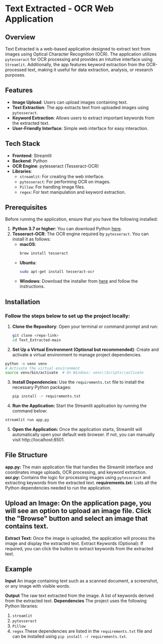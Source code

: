 # Text Extracted - OCR Web Application

## Overview

Text Extracted is a web-based application designed to extract text from images using Optical Character Recognition (OCR). The application utilizes `pytesseract` for OCR processing and provides an intuitive interface using `Streamlit`. Additionally, the app features keyword extraction from the OCR-processed text, making it useful for data extraction, analysis, or research purposes.

## Features

- **Image Upload**: Users can upload images containing text.
- **Text Extraction**: The app extracts text from uploaded images using `pytesseract`.
- **Keyword Extraction**: Allows users to extract important keywords from the extracted text.
- **User-Friendly Interface**: Simple web interface for easy interaction.

## Tech Stack

- **Frontend**: Streamlit
- **Backend**: Python
- **OCR Engine**: pytesseract (Tesseract-OCR)
- **Libraries**:
  - `streamlit`: For creating the web interface.
  - `pytesseract`: For performing OCR on images.
  - `Pillow`: For handling image files.
  - `regex`: For text manipulation and keyword extraction.

## Prerequisites

Before running the application, ensure that you have the following installed:

1. **Python 3.7 or higher**: You can download Python [here](https://www.python.org/downloads/).
2. **Tesseract-OCR**: The OCR engine required by `pytesseract`. You can install it as follows:
   - **macOS**: 
     ```bash
     brew install tesseract
     ```
   - **Ubuntu**: 
     ```bash
     sudo apt-get install tesseract-ocr
     ```
   - **Windows**: Download the installer from [here](https://github.com/tesseract-ocr/tesseract/wiki) and follow the instructions.

## Installation

### Follow the steps below to set up the project locally:

1. **Clone the Repository**:
   Open your terminal or command prompt and run:

   ```bash
   git clone <repo-link>
   cd Text_Extracted-main
   ```
2. **Set Up a Virtual Environment (Optional but recommended)**: Create and activate a virtual environment to manage project dependencies.
  
  ```bash
python -m venv venv
# Activate the virtual environment
source venv/bin/activate  # On Windows: venv\\Scripts\\activate
```
3. **Install Dependencies:** Use the `requirements.txt` file to install the necessary Python packages:
   
   ```bash
   pip install -r requirements.txt
   ```
4. **Run the Application:** Start the Streamlit application by running the command below:
   
```bash
streamlit run app.py
```

5. **Open the Application:** Once the application starts, Streamlit will automatically open your default web browser. If not, you can manually visit http://localhost:8501.
   
## File Structure
**app.py:** The main application file that handles the Streamlit interface and coordinates image uploads, OCR processing, and keyword extraction.
**ocr.py:** Contains the logic for processing images using `pytesseract` and extracting keywords from the extracted text.
**requirements.txt:** Lists all the Python dependencies needed to run the application.

## Upload an Image: On the application page, you will see an option to upload an image file. Click the "Browse" button and select an image that contains text.
**Extract Text:** Once the image is uploaded, the application will process the image and display the extracted text.
Extract Keywords (Optional): If required, you can click the button to extract keywords from the extracted text.

## Example
**Input**
An image containing text such as a scanned document, a screenshot, or any image with visible words.

**Output**
The raw text extracted from the image.
A list of keywords derived from the extracted text.
**Dependencies**
The project uses the following Python libraries:

1. `streamlit`
2. `pytesseract`
3. `Pillow`
4. `regex`
These dependencies are listed in the `requirements.txt` file and can be installed using `pip install -r requirements.txt`.
